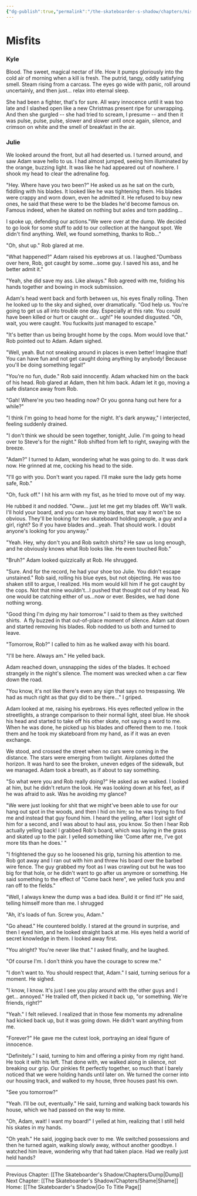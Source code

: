 ```yaml
---
{"dg-publish":true,"permalink":"/the-skateboarder-s-shadow/chapters/misfits/"}
---
```


# Misfits

### Kyle

Blood. The sweet, magical nectar of life. How it pumps gloriously into the cold air of morning when a kill is fresh. The putrid, tangy, oddly satisfying smell. Steam rising from a carcass. The eyes go wide with panic, roll around uncertainly, and then just… relax into eternal sleep.

She had been a fighter, that's for sure. All wary innocence until it was too late and I slashed open like a new Christmas present ripe for unwrapping. And then she gurgled -- she had tried to scream, I presume -- and then it was pulse, pulse, pulse, slower and slower until once again, silence, and crimson on white and the smell of breakfast in the air.

  
  

### Julie

We looked around the front, but all had deserted us. I turned around, and saw Adam wave hello to us. I had almost jumped, seeing him illuminated by the orange, buzzing light. It was like he had appeared out of nowhere. I shook my head to clear the adrenaline fog. 

"Hey. Where have you two been?" He asked us as he sat on the curb, fiddling with his blades. It looked like he was tightening them. His blades were crappy and worn down, even he admitted it. He refused to buy new ones, he said that these were to be the blades he'd become famous on. Famous indeed, when he skated on nothing but axles and torn padding…

I spoke up, defending our actions."We were over at the dump. We decided to go look for some stuff to add to our collection at the hangout spot. We didn't find anything. Well, we found something, thanks to Rob…"

"Oh, shut up." Rob glared at me.

"What happened?" Adam raised his eyebrows at us. I laughed."Dumbass over here, Rob, got caught by some…some guy. I saved his ass, and he better admit it."

"Yeah, she did save my ass. Like always." Rob agreed with me, folding his hands together and bowing in mock submission.

Adam's head went back and forth between us, his eyes finally rolling. Then he looked up to the sky and sighed, over dramatically. "God help us. You're going to get us all into trouble one day. Especially at this rate. You could have been killed or hurt or caught or… ugh!" He sounded disgusted. "Oh, wait, you were caught. You fuckwits just managed to escape." 

"It's better than us being brought home by the cops. Mom would love that." Rob pointed out to Adam. Adam sighed.

"Well, yeah. But not sneaking around in places is even better! Imagine that! You can have fun and not get caught doing anything by anybody! Because you'll be doing something legal!”

"You’re no fun, dude." Rob said innocently. Adam whacked him on the back of his head. Rob glared at Adam, then hit him back. Adam let it go, moving a safe distance away from Rob.

"Gah! Where're you two heading now? Or you gonna hang out here for a while?"

"I think I'm going to head home for the night. It's dark anyway," I interjected, feeling suddenly drained. 

"I don't think we should be seen together, tonight, Julie. I'm going to head over to Steve's for the night." Rob shifted from left to right, swaying with the breeze.

"Adam?" I turned to Adam, wondering what he was going to do. It was dark now. He grinned at me, cocking his head to the side.

"I'll go with you. Don't want you raped. I'll make sure the lady gets home safe, Rob."

"Oh, fuck off." I hit his arm with my fist, as he tried to move out of my way. 

He rubbed it and nodded. "Oww… just let me get my blades off. We'll walk. I'll hold your board, and you can have my blades, that way it won't be so obvious. They'll be looking for two skateboard holding people, a guy and a girl, right? So if you have blades and…yeah. That should work. I doubt anyone's looking for you anyway."

"Yeah. Hey, why don't you and Rob switch shirts? He saw us long enough, and he obviously knows what Rob looks like. He even touched Rob."

"Bruh?" Adam looked quizzically at Rob. He shrugged. 

"Sure. And for the record, he had your shoe too Julie. You didn't escape unstained." Rob said, rolling his blue eyes, but not objecting. He was too shaken still to argue, I realized. His mom would kill him if he got caught by the cops. Not that mine wouldn't…I pushed that thought out of my head. No one would be catching either of us…now or ever. Besides, we had done nothing wrong. 

"Good thing I'm dying my hair tomorrow." I said to them as they switched shirts.  A fly buzzed in that out-of-place moment of silence. Adam sat down and started removing his blades. Rob nodded to us both and turned to leave.

"Tomorrow, Rob?" I called to him as he walked away with his board.

"I'll be here. Always am." He yelled back.

Adam reached down, unsnapping the sides of the blades. It echoed strangely in the night's silence. The moment was wrecked when a car flew down the road. 

"You know, it's not like there's even any sign that says no trespassing. We had as much right as that guy did to be there…" I griped. 

Adam looked at me, raising his eyebrows. His eyes reflected yellow in the streetlights, a strange comparison to their normal light, steel blue. He shook his head and started to take off his other skate, not saying a word to me. When he was done, he picked up his blades and offered them to me. I took them and he took my skateboard from my hand, as if it was an even exchange. 

We stood, and crossed the street when no cars were coming in the distance. The stars were emerging from twilight. Airplanes dotted the horizon. It was hard to see the broken, uneven edges of the sidewalk, but we managed. Adam took a breath, as if about to say something. 

"So what were you and Rob really doing?" He asked as we walked. I looked at him, but he didn't return the look. He was looking down at his feet, as if he was afraid to ask. Was he avoiding my glance? 

"We were just looking for shit that we might've been able to use for our hang out spot in the woods, and then I hid on him; so he was trying to find me and instead that guy found him. I heard the yelling, after I lost sight of him for a second, and I was about to haul ass, you know. So then I hear Rob actually yelling back! I grabbed Rob's board, which was laying in the grass and skated up to the pair. I yelled something like 'Come after me, I've got more tits than he does.' "

"I frightened the guy so he loosened his grip, turning his attention to me. Rob got away and I ran out with him and threw his board over the barbed wire fence. The guy grabbed my foot as I was crawling out but he was too big for that hole, or he didn't want to go after us anymore or something. He said something to the effect of "Come back here", we yelled fuck you and ran off to the fields."

"Well, I always knew the dump was a bad idea. Build it or find it!" He said, telling himself more than me. I shrugged

"Ah, it's loads of fun. Screw you, Adam."

"Go ahead." He countered boldly. I stared at the ground in surprise, and then I eyed him, and he looked straight back at me. His eyes held a world of secret knowledge in them. I looked away first.

"You alright? You're never like that." I asked finally, and he laughed.

"Of course I'm. I don't think you have the courage to screw me."

"I don't want to. You should respect that, Adam." I said, turning serious for a moment. He sighed.

"I know, I know. It's just I see you play around with the other guys and I get… annoyed." He trailed off, then picked it back up, "or something. We're friends, right?"

"Yeah." I felt relieved. I realized that in those few moments my adrenaline had kicked back up, but it was going down. He didn't want anything from me.

"Forever?" He gave me the cutest look, portraying an ideal figure of innocence.

"Definitely." I said, turning to him and offering a pinky from my right hand. He took it with his left. That done with, we walked along in silence, not breaking our grip. Our pinkies fit perfectly together, so much that I barely noticed that we were holding hands until later on. We turned the corner into our housing track, and walked to my house, three houses past his own.

"See you tomorrow?" 

"Yeah. I’ll be out, eventually." He said, turning and walking back towards his house, which we had passed on the way to mine.

"Oh, Adam, wait! I want my board!" I yelled at him, realizing that I still held his skates in my hands. 

"Oh yeah." He said, jogging back over to me. We switched possessions and then he turned again, walking slowly away, without another goodbye. I watched him leave, wondering why that had taken place. Had we really just held hands?

---
Previous Chapter: [[The Skateboarder's Shadow/Chapters/Dump\|Dump]]
Next Chapter: [[The Skateboarder's Shadow/Chapters/Shame\|Shame]]
Home: [[The Skateboarder's Shadow\|Go To Title Page]]